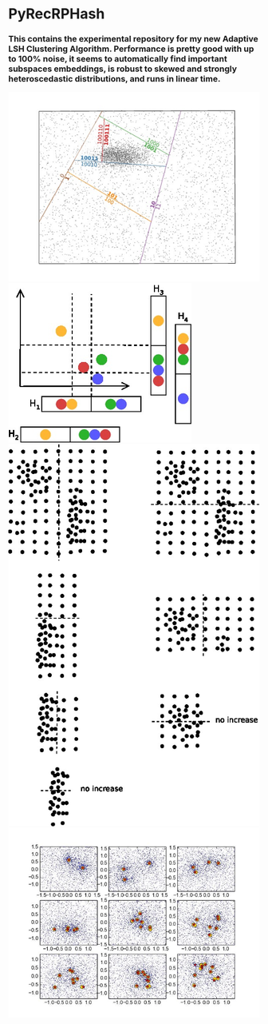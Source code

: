 # PyRecRPHash
### This contains the experimental repository for my new Adaptive LSH Clustering Algorithm. Performance is pretty good with up to 100% noise, it seems to automatically find important subspaces embeddings, is robust to skewed and strongly heteroscedastic distributions, and runs in linear time.

![cutting_planes](plots/compactcutting.jpg?raw=true "Cutting Planes of Adaptive LSH")
![lsh_clustering](plots/multiLSHClustering.jpg?raw=true "Basic LSH Clustering")
![adaptive steps](plots/adaptive2.jpg?raw=true "Adaptive Visual Description")
![results with noise](plots/result.jpg?raw=true "Some Clustering on noisey data")

